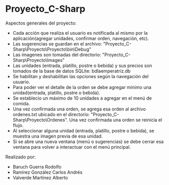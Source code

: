 # Proyecto_C-Sharp

Aspectos generales del proyecto:

- Cada acción que realiza el usuario es notificada al mismo por la aplicación(agregar unidades, confirmar orden, navegación, etc). 
- Las sugerencias se guardan en el archivo: "Proyecto_C-Sharp\Proyecto\Proyecto\bin\Debug"
- Las imagenes son tomadas del directorio: "Proyecto_C-Sharp\Proyecto\Images"
- Las unidades (entrada, platillo, postre o bebida) y sus precios son tomados de la base de datos SQLite: bdlaemperatriz.db
- Se habilitan y deshabilitan las opciones según la navegación del usuario.
- Para poder ver el detalle de la orden se debe agregar mínimo una unidad(entrada, platillo, postre o bebida).
- Se establecio un máximo de 10 unidades a agregar en el menú de comida.
- Una vez confirmada una orden, se agrega esa orden al archivo ordenes.txt ubicado en el directorio: "Proyecto_C-Sharp\Proyecto\Ordenes". Una vez confirmada una orden se reinicia el flujo.
- Al seleccionar alguna unidad (entrada, platillo, postre o bebida), se muestra una imagen previa de esa unidad.
- Si se abre una nueva ventana (menú o sugerencias) se debe cerrar esa ventana para volver a interactuar con el menú principal.

Realizado por:

- Baruch Guerra Rodolfo
- Ramírez González Carlos Andrés
- Valverde Martínez Alberto
